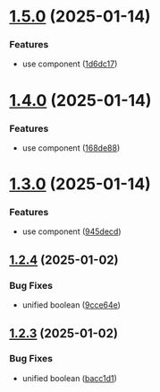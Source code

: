 # [1.5.0](https://github.com/tardis-ksh/Tencent-Cloud-CDN-Purge-Paths-Cache/compare/v1.4.0...v1.5.0) (2025-01-14)


### Features

* use component ([1d6dc17](https://github.com/tardis-ksh/Tencent-Cloud-CDN-Purge-Paths-Cache/commit/1d6dc179e8420bca9cf4795ba51d4ad9f0db1cf7))



# [1.4.0](https://github.com/tardis-ksh/Tencent-Cloud-CDN-Purge-Paths-Cache/compare/v1.3.0...v1.4.0) (2025-01-14)


### Features

* use component ([168de88](https://github.com/tardis-ksh/Tencent-Cloud-CDN-Purge-Paths-Cache/commit/168de88091dc6d986228cc45db8dbdaac83e396e))



# [1.3.0](https://github.com/tardis-ksh/Tencent-Cloud-CDN-Purge-Paths-Cache/compare/v1.2.4...v1.3.0) (2025-01-14)


### Features

* use component ([945decd](https://github.com/tardis-ksh/Tencent-Cloud-CDN-Purge-Paths-Cache/commit/945decd5bf6e1dd5e40a44ffc3b4a732c868f208))



## [1.2.4](https://github.com/tardis-ksh/Tencent-Cloud-CDN-Purge-Paths-Cache/compare/v1.2.3...v1.2.4) (2025-01-02)


### Bug Fixes

* unified boolean ([9cce64e](https://github.com/tardis-ksh/Tencent-Cloud-CDN-Purge-Paths-Cache/commit/9cce64e29197bae92b8bfc6ca606748bf6425ae9))



## [1.2.3](https://github.com/tardis-ksh/Tencent-Cloud-CDN-Purge-Paths-Cache/compare/v1.2.2...v1.2.3) (2025-01-02)


### Bug Fixes

* unified boolean ([bacc1d1](https://github.com/tardis-ksh/Tencent-Cloud-CDN-Purge-Paths-Cache/commit/bacc1d112cd8ee2bf9c30506042e44a12730a5d3))



